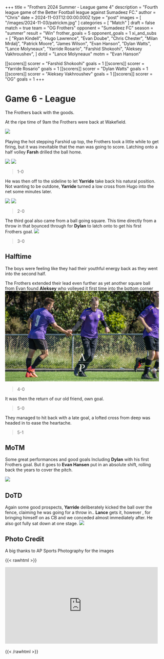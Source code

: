 +++
title = "Frothers 2024 Summer - League game 4"
description = "Fourth league game of the Better Football league against Sumadeez FC."
author = "Chris"
date = 2024-11-03T12:00:00.000Z
type = "post"
images = [ "/images/2024-11-03/patrickm.jpg" ]
categories = [ "Match" ]
draft = false
match = true
team = "OG Frothers"
opponent = "Sumadeez FC"
season = "summer"
result = "Win"
frother_goals = 5
opponent_goals = 1
xi_and_subs = [
  "Ryan Kindell",
  "Hugo Lawrence",
  "Evan Doube",
  "Chris Chester",
  "Milan Mrdalj",
  "Patrick Moore",
  "James Wilson",
  "Evan Hanson",
  "Dylan Watts",
  "Lance Molyneaux",
  "Yarride Rosario",
  "Farshid Shokoohi",
  "Aleksey Vakhroushev",
]
dotd = "Lance Molyneaux"
motm = "Evan Hanson"

[[scorers]]
scorer = "Farshid Shokoohi"
goals = 1
[[scorers]]
scorer = "Yarride Rosario"
goals = 1
[[scorers]]
scorer = "Dylan Watts"
goals = 1
[[scorers]]
scorer = "Aleksey Vakhroushev"
goals = 1
[[scorers]]
scorer = "OG"
goals = 1
+++

# Game 6 - League

The Frothers back with the goods.

At the ripe time of 9am the Frothers were back at Wakefield.

![](/images/2024-11-03/lance-farshid.jpg)


Playing the hot stepping Farshid up top, the Frothers took a little while to get firing, but it was inevitable that the man was going to score. Latching onto a half volley **Farsh** drilled the ball home.

![](/images/2024-11-03/farshdi1.jpg)
![](/images/2024-11-03/farshid3.jpg)

> 1-0

He was then off to the sideline to let **Yarride** take back his natural position. Not wanting to be outdone, **Yarride** turned a low cross from Hugo into the net some minutes later.

![](/images/2024-11-03/yarride1.jpg)
![](/images/2024-11-03/yarride2.jpg)


> 2-0

The third goal also came from a ball going square. This time directly from a throw in that bounced through for **Dylan** to latch onto to get his first Frothers goal.
![](/images/2024-11-03/dyl1.jpg)

> 3-0

## Halftime 

The boys were feeling like they had their youthful energy back as they went into the second half. 

The Frothers extended their lead even further as yet another square ball from Evan found **Aleksey** who volleyed it first time into the bottom corner
![](/static/images/2024-11-03/aleksey1.jpg)


> 4-0

It was then the return of our old friend, own goal.

> 5-0


They managed to hit back with a late goal, a lofted cross from deep was headed in to ease the heartache. 

> 5-1

## MoTM
Some great performances and good goals Including **Dylan** with his first Frothers goal. But it goes to **Evan Hansen** put in an absolute shift, rolling back the years to cover the pitch. 

![](/images/2024-11-03/evanoperating.jpg)


## DoTD
Again some good prospects, **Yarride** deliberately kicked the ball over the fence, claiming he was going for a throw in..
**Lance** gets it, however , for bringing himself on as CB and we conceded almost immediately after. He also got fully sat down at one stage.
![](/images/2024-11-03/lancedown.jpg)


## Photo Credit
A big thanks to AP Sports Photography for the images

{{< rawhtml >}}
<div class="row">
<iframe src="https://www.facebook.com/plugins/post.php?href=https%3A%2F%2Fwww.facebook.com%2FAPSportsPhotographyNZ%2Fposts%2Fpfbid02UNpzmKYGT4EhKmK5w8tsddoWbdaVSp9KfrLEnhojeBQ15jZk6fbmXu4rGqUJucf2l&show_text=true&width=500" width="500" height="250" style="border:none;overflow:hidden" scrolling="no" frameborder="0" allowfullscreen="true" allow="autoplay; clipboard-write; encrypted-media; picture-in-picture; web-share"></iframe>
</div>

{{< /rawhtml >}}